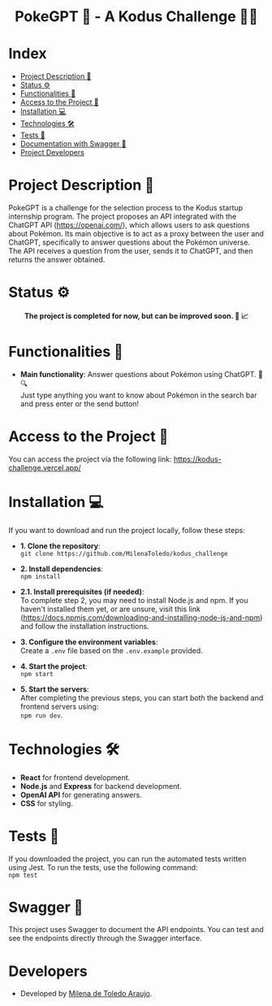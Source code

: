 
<h1 align="center"> PokeGPT 💫 - A Kodus Challenge 👩‍💻 </h1>

# Index
* [Project Description 📌](#project-description-📌)
* [Status ⚙️](#status-⚙️)
* [Functionalities 🚀](#functionalities-🚀)
* [Access to the Project 🔗](#access-to-the-project-🔗)
* [Installation 💻](#installation-💻)
* [Technologies 🛠️](#technologies-🛠️)
* [Tests 🧪](#tests-🧪)
* [Documentation with Swagger 📖](#swagger-📖)
* [Project Developers](#developers)

# Project Description 📌
PokeGPT is a challenge for the selection process to the Kodus startup internship program. The project proposes an API integrated with the ChatGPT API (https://openai.com/), which allows users to ask questions about Pokémon. Its main objective is to act as a proxy between the user and ChatGPT, specifically to answer questions about the Pokémon universe. The API receives a question from the user, sends it to ChatGPT, and then returns the answer obtained.

# Status ⚙️

<h4 align="center"> The project is completed for now, but can be improved soon. 🚧 📈 </h4>

# Functionalities 🚀

- **Main functionality**: Answer questions about Pokémon using ChatGPT. 🤖🔍  
  Just type anything you want to know about Pokémon in the search bar and press enter or the send button!

# Access to the Project 🔗

You can access the project via the following link: https://kodus-challenge.vercel.app/

# Installation 💻

If you want to download and run the project locally, follow these steps:

- **1. Clone the repository**:  
    `git clone https://github.com/MilenaToledo/kodus_challenge`

- **2. Install dependencies**:  
    `npm install`

- **2.1. Install prerequisites (if needed)**:  
    To complete step 2, you may need to install Node.js and npm. If you haven't installed them yet, or are unsure, visit this link (https://docs.npmjs.com/downloading-and-installing-node-js-and-npm) and follow the installation instructions.

- **3. Configure the environment variables**:  
    Create a `.env` file based on the `.env.example` provided.

- **4. Start the project**:  
    `npm start`

- **5. Start the servers**:  
    After completing the previous steps, you can start both the backend and frontend servers using:  
    `npm run dev`.

# Technologies 🛠️

- **React** for frontend development.
- **Node.js** and **Express** for backend development.
- **OpenAI API** for generating answers.
- **CSS** for styling.

# Tests 🧪
If you downloaded the project, you can run the automated tests written using Jest. To run the tests, use the following command:  
`npm test`

# Swagger 📖

This project uses Swagger to document the API endpoints. You can test and see the endpoints directly through the Swagger interface.

# Developers

- Developed by [Milena de Toledo Araujo](https://github.com/MilenaToledo).

